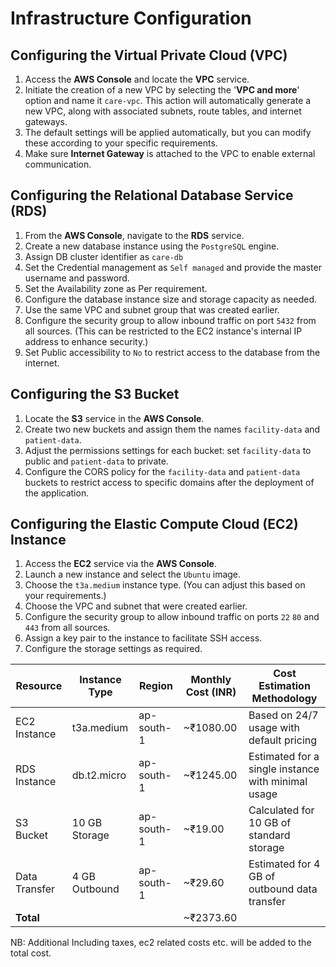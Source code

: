 # Infrastructure Configuration

## Configuring the Virtual Private Cloud (VPC)

1. Access the **AWS Console** and locate the **VPC** service.
2. Initiate the creation of a new VPC by selecting the '**VPC and more**' option and name it `care-vpc`. This action will automatically generate a new VPC, along with associated subnets, route tables, and internet gateways.
3. The default settings will be applied automatically, but you can modify these according to your specific requirements.
4. Make sure **Internet Gateway** is attached to the VPC to enable external communication.

## Configuring the Relational Database Service (RDS)

1. From the **AWS Console**, navigate to the **RDS** service.
2. Create a new database instance using the `PostgreSQL` engine.
3. Assign DB cluster identifier as `care-db`
4. Set the Credential management as `Self managed` and provide the master username and password.
5. Set the Availability zone as Per requirement.
6. Configure the database instance size and storage capacity as needed.
7. Use the same VPC and subnet group that was created earlier.
8. Configure the security group to allow inbound traffic on port `5432` from all sources. (This can be restricted to the EC2 instance's internal IP address to enhance security.)
9. Set Public accessibility to `No` to restrict access to the database from the internet.

## Configuring the S3 Bucket

1. Locate the **S3** service in the **AWS Console**.
2. Create two new buckets and assign them the names `facility-data` and `patient-data`.
3. Adjust the permissions settings for each bucket: set `facility-data` to public and `patient-data` to private.
4. Configure the CORS policy for the `facility-data` and `patient-data` buckets to restrict access to specific domains after the deployment of the application.

## Configuring the Elastic Compute Cloud (EC2) Instance

1. Access the **EC2** service via the **AWS Console**.
2. Launch a new instance and select the `Ubuntu` image.
3. Choose the `t3a.medium` instance type. (You can adjust this based on your requirements.)
4. Choose the VPC and subnet that were created earlier.
5. Configure the security group to allow inbound traffic on ports `22` `80` and `443` from all sources.
6. Assign a key pair to the instance to facilitate SSH access.
7. Configure the storage settings as required.

| Resource       | Instance Type | Region      | Monthly Cost (INR) | Cost Estimation Methodology                          |
|----------------|---------------|-------------|--------------------|-----------------------------------------------------|
| EC2 Instance   | t3a.medium    | ap-south-1  | ~₹1080.00          | Based on 24/7 usage with default pricing            |
| RDS Instance   | db.t2.micro   | ap-south-1  | ~₹1245.00          | Estimated for a single instance with minimal usage  |
| S3 Bucket      | 10 GB Storage | ap-south-1  | ~₹19.00            | Calculated for 10 GB of standard storage            |
| Data Transfer  | 4 GB Outbound | ap-south-1  | ~₹29.60            | Estimated for 4 GB of outbound data transfer        |
| **Total**      |               |             | ~₹2373.60          |                                                     |

NB: Additional Including taxes, ec2 related costs etc. will be added to the total cost.
